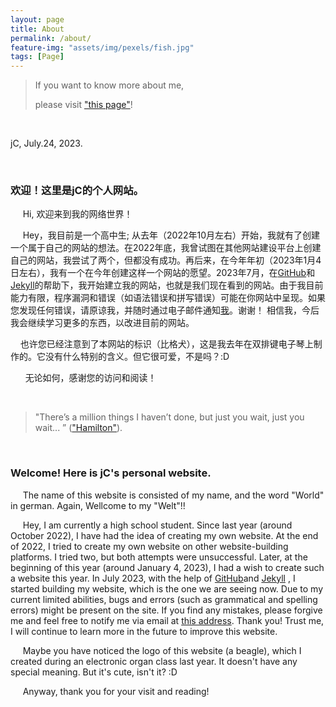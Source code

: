 ```yaml
---
layout: page
title: About
permalink: /about/
feature-img: "assets/img/pexels/fish.jpg"
tags: [Page]
---
```


> If you want to know more about me,
> 
> please visit ["this page"](https://jc1108.github.io/jichc/portfolio/aboutme)!


<br>


jC, July.24, 2023.

<br>

### 欢迎！这里是jC的个人网站。

&nbsp;&nbsp;&nbsp;&nbsp; Hi, 欢迎来到我的网络世界！

&nbsp;&nbsp;&nbsp;&nbsp; Hey，我目前是一个高中生; 从去年（2022年10月左右）开始，我就有了创建一个属于自己的网站的想法。在2022年底，我曾试图在其他网站建设平台上创建自己的网站，我尝试了两个，但都没有成功。再后来，在今年年初（2023年1月4日左右），我有一个在今年创建这样一个网站的愿望。2023年7月，在[GitHub](https://github.com/)和[Jekyll](http://jekyllthemes.org/page18/)的帮助下，我开始建立我的网站，也就是我们现在看到的网站。由于我目前能力有限，程序漏洞和错误（如语法错误和拼写错误）可能在你网站中呈现。如果您发现任何错误，请原谅我，并随时通过电子邮件通知<a href="mailto:winter_endless@163.com">我</a>。谢谢！ 相信我，今后我会继续学习更多的东西，以改进目前的网站。


&nbsp;&nbsp;&nbsp;&nbsp;也许您已经注意到了本网站的标识（比格犬），这是我去年在双排键电子琴上制作的。它没有什么特别的含义。但它很可爱，不是吗？:D

&nbsp;&nbsp;&nbsp;&nbsp;&nbsp; 无论如何，感谢您的访问和阅读！

<br>

> "There’s a million things I haven’t done, but just you wait, just you wait... ”
(["Hamilton"](https://open.spotify.com/track/4TTV7EcfroSLWzXRY6gLv6?si=81324bcccaaf4aba&nd=1)).

<br>

### Welcome! Here is jC's personal website.

&nbsp;&nbsp;&nbsp;&nbsp; The  name of this website is consisted of my name, and the word "World" in german. Again, Wellcome to my "Welt"!! 

&nbsp;&nbsp;&nbsp;&nbsp; Hey, I am currently a high school student. Since last year (around October 2022), I have had the idea of creating my own website. At the end of 2022, I tried to create my own website on other website-building platforms. I tried two, but both attempts were unsuccessful. Later, at the beginning of this year (around January 4, 2023), I had a wish to create such a website this year. In July 2023, with the help of [GitHub](https://github.com/)and [Jekyll](http://jekyllthemes.org/page18/) , I started building my website, which is the one we are seeing now. Due to my current limited abilities, bugs and errors (such as grammatical and spelling errors) might be present on the site. If you find any mistakes, please forgive me and feel free to notify me via email at <a href="mailto:winter_endless@163.com">this address</a>. Thank you! Trust me, I will continue to learn more in the future to improve this website.

&nbsp;&nbsp;&nbsp;&nbsp; Maybe you have noticed the logo of this website (a beagle), which I created during an electronic organ class last year. It doesn't have any special meaning. But it's cute, isn't it? :D
     
&nbsp;&nbsp;&nbsp;&nbsp; Anyway, thank you for your visit and reading!
